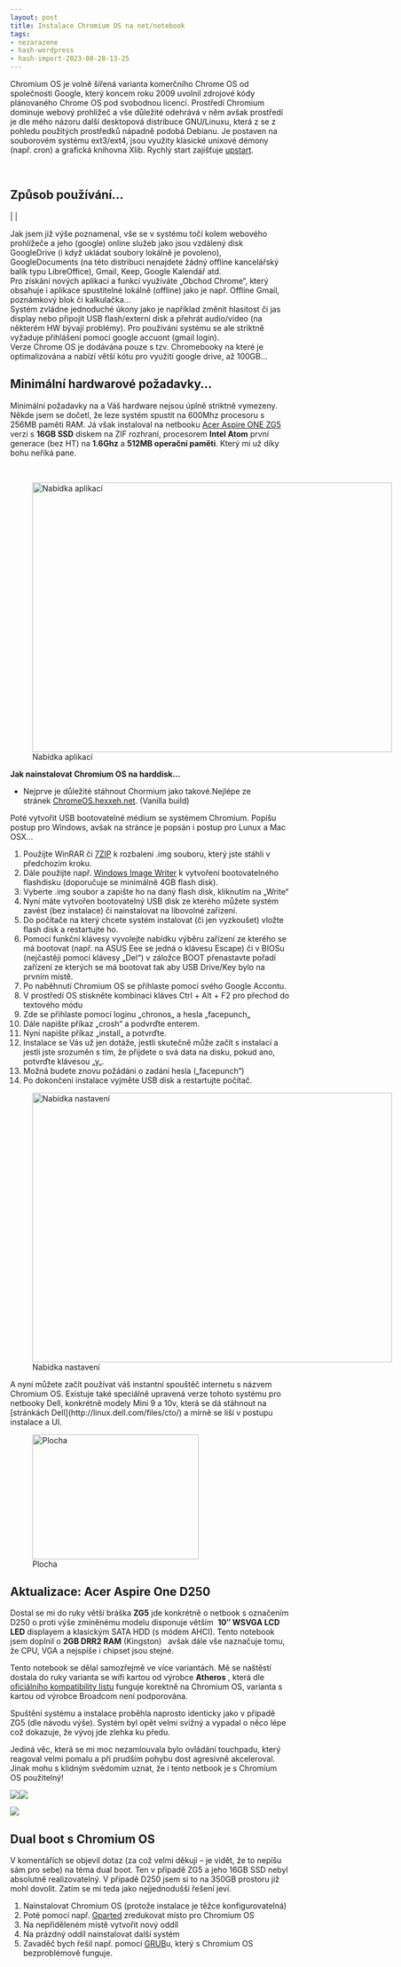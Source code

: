 ```yaml
---
layout: post
title: Instalace Chromium OS na net/notebook
tags:
- nezarazene
- hash-wordpress
- hash-import-2023-08-28-13-25
---
```


Chromium OS je volně šířená varianta komerčního Chrome OS od společnosti Google, který koncem roku 2009 uvolnil zdrojové kódy plánovaného Chrome OS pod svobodnou licencí. Prostředí Chromium dominuje webový prohlížeč a vše důležité odehrává v něm avšak prostředí je dle mého názoru další desktopová distribuce GNU/Linuxu, která z se z pohledu použitých prostředků nápadně podobá Debianu. Je postaven na souborovém systému ext3/ext4, jsou využity klasické unixové démony (např. cron) a grafická knihovna Xlib. Rychlý start zajišťuje [upstart](http://upstart.ubuntu.com/).

<!--more-->

&nbsp;

## Způsob používání…

| |

Jak jsem již výše poznamenal, vše se v systému točí kolem webového prohlížeče a jeho (google) online služeb jako jsou vzdálený disk GoogleDrive (i když ukládat soubory lokálně je povoleno), GoogleDocuments (na této distribuci nenajdete žádný offline kancelářský balík typu LibreOffice), Gmail, Keep, Google Kalendář atd.  
Pro získání nových aplikací a funkcí využíváte „Obchod Chrome“, který obsahuje i aplikace spustitelné lokálně (offline) jako je např. Offline Gmail, poznámkový blok či kalkulačka…  
Systém zvládne jednoduché úkony jako je například změnit hlasitost či jas display nebo připojit USB flash/externí disk a přehrát audio/video (na některém HW bývají problémy). Pro používání systému se ale striktně vyžaduje přihlášení pomocí google accuont (gmail login).  
Verze Chrome OS je dodávána pouze s tzv. Chromebooky na které je optimalizována a nabízí větší kótu pro využití google drive, až 100GB…

## Minimální hardwarové požadavky…

Minimální požadavky na a Váš hardware nejsou úplně striktně vymezeny. Někde jsem se dočetl, že leze systém spustit na 600Mhz procesoru s 256MB paměti RAM. Já však instaloval na netbooku [Acer Aspire ONE ZG5](http://acer.katalognotebooku.cz/notebook/acer-aspire-one-aoa110-ab) verzi s **16GB SSD** diskem na ZIF rozhraní, procesorem **Intel Atom** první generace (bez HT) na **1.6Ghz** a **512MB operační paměti**. Který mi už díky bohu neříká pane.

&nbsp;

<figure id="attachment_597" aria-describedby="caption-attachment-597" style="width: 648px" class="wp-caption aligncenter"><a href="http://www.maxxx.cz/wp-content/uploads/2013/07/2013-02-28-10.53.51.jpg"><img decoding="async" loading="lazy" class="size-large wp-image-597" src="http://www.maxxx.cz/wp-content/uploads/2013/07/2013-02-28-10.53.51-1024x768.jpg" alt="Nabídka aplikací" width="648" height="486"></a><figcaption id="caption-attachment-597" class="wp-caption-text">Nabídka aplikací</figcaption></figure>

**Jak nainstalovat Chromium OS na harddisk…**

- Nejprve je důležité stáhnout Chormium jako takové.Nejlépe ze stránek&nbsp;[ChromeOS.hexxeh.net](http://chromeos.hexxeh.net/). (Vanilla build)

Poté vytvořit USB bootovatelné médium se systémem Chromium. Popíšu postup pro Windows, avšak na stránce je popsán i postup pro Lunux a Mac OSX…

1. Použijte WinRAR či [7ZIP](http://www.7-zip.org/)&nbsp;k rozbalení .img souboru, který jste stáhli v předchozím kroku.
2. Dále použijte např. [Windows Image Writer](https://launchpad.net/win32-image-writer/)&nbsp;k vytvoření bootovatelného flashdisku (doporučuje se minimálně 4GB flash disk).
3. Vyberte .img soubor a zapište ho na daný flash disk, kliknutím na „Write“
4. Nyní máte vytvořen bootovatelný USB disk ze kterého můžete systém zavést (bez instalace) či nainstalovat na libovolné zařízení.
5. Do počítače na který chcete systém instalovat (či jen vyzkoušet) vložte flash disk a restartujte ho.
6. Pomocí funkční klávesy vyvolejte nabídku výběru zařízení ze kterého se má bootovat (např. na ASUS Eee se jedná o klávesu Escape) či v BIOSu (nejčastěji pomocí klávesy „Del“) v záložce BOOT přenastavte pořadí zařízení ze kterých se má bootovat tak aby USB Drive/Key bylo na prvním místě.
7. Po naběhnutí Chromium OS se přihlaste pomocí svého Google Accontu.
8. V prostředí OS stiskněte kombinaci kláves Ctrl + Alt +&nbsp;F2 pro přechod do textového módu
9. Zde se přihlaste pomocí loginu „chronos„ a hesla „facepunch„
10. Dále napište příkaz „crosh“ a podvrďte enterem.
11. Nyní napište příkaz „install„ a potvrďte.
12. Instalace se Vás už jen dotáže, jestli skutečně může začít s instalací a jestli jste srozuměn s tím, že přijdete o svá data na disku, pokud ano, potvrďte klávesou „y„.&nbsp;
13. Možná budete znovu požádáni o zadání hesla („facepunch“)
14. Po dokončení instalace vyjměte USB disk a restartujte počítač.
<figure id="attachment_598" aria-describedby="caption-attachment-598" style="width: 648px" class="wp-caption aligncenter"><a href="http://www.maxxx.cz/wp-content/uploads/2013/07/2013-02-27-20.32.55.jpg"><img decoding="async" loading="lazy" class="size-large wp-image-598" src="http://www.maxxx.cz/wp-content/uploads/2013/07/2013-02-27-20.32.55-1024x768.jpg" alt="Nabídka nastavení" width="648" height="486"></a><figcaption id="caption-attachment-598" class="wp-caption-text">Nabídka nastavení</figcaption></figure>
A nyní můžete začít používat váš instantní spouštěč internetu s názvem Chromium OS. Existuje také speciálně upravená verze tohoto systému pro netbooky Dell, konkrétně modely Mini 9 a 10v, která se dá stáhnout na [stránkách Dell](http://linux.dell.com/files/cto/)&nbsp;a mírně se liší v postupu instalace a UI.

<figure id="attachment_600" aria-describedby="caption-attachment-600" style="width: 300px" class="wp-caption aligncenter"><a href="http://www.maxxx.cz/wp-content/uploads/2013/07/2013-02-28-10.29.56.jpg"><img decoding="async" loading="lazy" class="size-medium wp-image-600" src="http://www.maxxx.cz/wp-content/uploads/2013/07/2013-02-28-10.29.56-300x225.jpg" alt="Plocha" width="300" height="225"></a><figcaption id="caption-attachment-600" class="wp-caption-text">Plocha</figcaption></figure>

## Aktualizace:&nbsp;Acer Aspire One D250

Dostal se mi do ruky větší bráška **ZG5** jde konkrétně o netbook s označením D250 o proti výše zmíněnému modelu disponuje větším&nbsp; **10″ WSVGA LCD LED** displayem a klasickým SATA HDD (s módem AHCI). Tento notebook jsem doplnil o **2GB DRR2 RAM** (Kingston) **&nbsp;** avšak dále vše naznačuje tomu, že CPU, VGA a nejspíše i chipset jsou stejné.

Tento notebook se dělal samozřejmě ve více variantách. Mě se naštěstí dostala do ruky varianta se wifi kartou od výrobce **Atheros** , která dle [oficiálního kompatibility listu](https://sites.google.com/a/chromium.org/dev/chromium-os/getting-dev-hardware/dev-hardware-list)&nbsp;funguje korektně na Chromium OS, varianta s kartou od výrobce Broadcom není podporována.

Spuštění systému a instalace proběhla naprosto identicky jako v případě ZG5 (dle návodu výše). Systém byl opět velmi svižný a vypadal o něco lépe což dokazuje, že vývoj jde zlehka ku předu.

Jediná věc, která se mi moc nezamlouvala bylo ovládání touchpadu, který reagoval velmi pomalu a při prudším pohybu dost agresivně akceleroval. Jinak mohu s klidným svědomím uznat, že i tento netbook je s Chromium OS použitelný!

[![](http://2.bp.blogspot.com/-gmHwfOMnk6k/UxccyyMGJxI/AAAAAAAAHQM/JNfrfCPL_yc/s1600/20140304_205943_Android.jpg)](http://2.bp.blogspot.com/-gmHwfOMnk6k/UxccyyMGJxI/AAAAAAAAHQM/JNfrfCPL_yc/s1600/20140304_205943_Android.jpg)[![](http://2.bp.blogspot.com/-yyHX-eUPA6M/Uxcc3bNP7eI/AAAAAAAAHQU/Dw5toHtJ1wg/s1600/20140304_210011_Android.jpg)](http://2.bp.blogspot.com/-yyHX-eUPA6M/Uxcc3bNP7eI/AAAAAAAAHQU/Dw5toHtJ1wg/s1600/20140304_210011_Android.jpg)

[![](http://4.bp.blogspot.com/-y2pVi-_qF-Y/Uxcc6A0-GgI/AAAAAAAAHQc/nSQtJThVboo/s1600/20140304_210030_Android.jpg)](http://4.bp.blogspot.com/-y2pVi-_qF-Y/Uxcc6A0-GgI/AAAAAAAAHQc/nSQtJThVboo/s1600/20140304_210030_Android.jpg)

## Dual boot s Chromium OS

V komentářích se objevil dotaz (za což velmi děkuji – je vidět, že to nepíšu sám pro sebe) na téma dual boot. Ten v případě ZG5 a jeho 16GB SSD nebyl absolutně realizovatelný. V případě D250 jsem si to na 350GB prostoru již mohl dovolit. Zatím se mi teda jako nejjednodušší řešení jeví.

1. Nainstalovat Chromium OS (protože instalace je těžce konfigurovatelná)
2. Poté pomocí např. [Gparted](http://gparted.org/)&nbsp;zredukovat místo pro Chromium OS
3. Na nepřiděleném místě vytvořit nový oddíl
4. Na prázdný oddíl nainstalovat další systém
5. Zavaděč bych řešil např. pomocí [GRUB](http://cs.wikipedia.org/wiki/GRUB)u, který s Chromium OS bezproblémově funguje.

&nbsp;

<!--kg-card-end: html-->